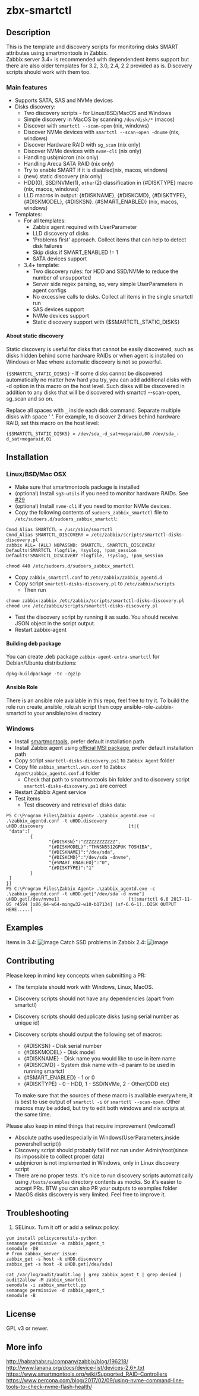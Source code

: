 # zbx-smartctl

## Description

This is the template and discovery scripts for monitoring disks SMART attributes using smartmontools in Zabbix.  
Zabbix server 3.4+ is recommended with dependendent items support but there are also older templates for 3.2, 3.0, 2.4, 2.2 provided as is. Discovery scripts should work with them too.

### Main features

- Supports SATA, SAS and NVMe devices
- Disks discovery:
  - Two discovery scripts - for Linux/BSD/MacOS and Windows
  - Simple discovery in MacOS by scanning `/dev/disk/*` (macos)
  - Discover with `smartctl --scan-open` (nix, windows)
  - Discover NVMe devices with `smartctl --scan-open -dnvme` (nix, windows)
  - Discover Hardware RAID with `sg_scan` (nix only)
  - Discover NVMe devices with `nvme-cli` (nix only)
  - Handling usbjmicron (nix only)
  - Handling Areca SATA RAID (nix only)
  - Try to enable SMART if it is disabled(nix, macos, windows)
  - (new) static discovery (nix only)
  - HDD(0), SSD/NVMe(1), `other`(2) classification in {#DISKTYPE} macro (nix, macos, windows)
  - LLD macros in output: {#DISKNAME}, {#DISKCMD}, {#DISKTYPE}, {#DISKMODEL}, {#DISKSN}. {#SMART_ENABLED} (nix, macos, windows)
- Templates:
  - For all templates:
    - Zabbix agent required with UserParameter
    - LLD discovery of disks
    - 'Problems first' approach. Collect items that can help to detect disk failures
    - Skip disks if SMART_ENABLED != 1
    - SATA devices support
  - 3.4+ template:
    - Two discovery rules: for HDD and SSD/NVMe to reduce the number of unsupported
    - Server side regex parsing, so, very simple UserParameters in agent configs
    - No excessive calls to disks. Collect all items in the single smartctl run
    - SAS devices support
    - NVMe devices support
    - Static discovery support with {$SMARTCTL_STATIC_DISKS}

#### About static discovery

Static discovery is useful for disks that cannot be easily discovered, such as disks hidden behind some hardware RAIDs or when agent is installed on Windows or Mac where automatic discovery is not so powerful.

`{$SMARTCTL_STATIC_DISKS}` - If some disks cannot be discovered automatically no matter how hard you try, you can add additional disks with -d option in this macro on the host level. Such disks will be discovered in addition to any disks that will be discovered with smartctl --scan-open, sg_scan and so on.

Replace all spaces with `_` inside each disk command. Separate multiple disks with space ' '.
For example, to discover 2 drives behind hardware RAID, set this macro on the host level:

`{$SMARTCTL_STATIC_DISKS} = /dev/sda_-d_sat+megaraid,00 /dev/sda_-d_sat+megaraid,01`

## Installation

### Linux/BSD/Mac OSX

- Make sure that smartmontools package is installed
- (optional) Install `sg3-utils` if you need to monitor hardware RAIDs. See [#29](https://github.com/v-zhuravlev/zbx-smartctl/pull/29)
- (optional) Install `nvme-cli` if you need to monitor NVMe devices.  
- Copy the following contents of `sudoers_zabbix_smartctl` file to `/etc/sudoers.d/sudoers_zabbix_smartctl`:

```text
Cmnd_Alias SMARTCTL = /usr/sbin/smartctl
Cmnd_Alias SMARTCTL_DISCOVERY = /etc/zabbix/scripts/smartctl-disks-discovery.pl
zabbix ALL= (ALL) NOPASSWD: SMARTCTL, SMARTCTL_DISCOVERY
Defaults!SMARTCTL !logfile, !syslog, !pam_session
Defaults!SMARTCTL_DISCOVERY !logfile, !syslog, !pam_session
```
```text
chmod 440 /etc/sudoers.d/sudoers_zabbix_smartctl
```

- Copy `zabbix_smartctl.conf` to `/etc/zabbix/zabbix_agentd.d`
- Copy script `smartctl-disks-discovery.pl` to `/etc/zabbix/scripts`
  - Then run
  
```text
chown zabbix:zabbix /etc/zabbix/scripts/smartctl-disks-discovery.pl
chmod u+x /etc/zabbix/scripts/smartctl-disks-discovery.pl
```

- Test the discovery script by running it as sudo. You should receive JSON object in the script output.
- Restart zabbix-agent


#### Building deb package

You can create .deb package `zabbix-agent-extra-smartctl` for Debian/Ubuntu distributions:

```shell
dpkg-buildpackage -tc -Zgzip
```

#### Ansible Role

There is an ansible role available in this repo, feel free to try it.
To build the role run create_ansible_role.sh script then copy ansible-role-zabbix-smartctl to your ansible/roles directory

### Windows

- Install [smartmontools](https://www.smartmontools.org/wiki/Download#InstalltheWindowspackage), prefer default installation path
- Install Zabbix agent using [official MSI package](https://www.zabbix.com/download_agents), prefer default installation path
- Copy script `smartctl-disks-discovery.ps1` to `Zabbix Agent` folder
- Copy file `zabbix_smartctl.win.conf` to `Zabbix Agent\zabbix_agentd.conf.d` folder
  - Check that path to smartmontools bin folder and to discovery script `smartctl-disks-discovery.ps1` are correct
- Restart Zabbix Agent service
- Test items
  - Test discovery and retrieval of disks data:

```text
PS C:\Program Files\Zabbix Agent> .\zabbix_agentd.exe -c .\zabbix_agentd.conf -t uHDD.discovery
uHDD.discovery                                [t|{
 "data":[
         {
                "{#DISKSN}":"ZZZZZZZZZZZZ",
                "{#DISKMODEL}":"THNSN5512GPUK TOSHIBA",
                "{#DISKNAME}":"/dev/sda",
                "{#DISKCMD}":"/dev/sda -dnvme",
                "{#SMART_ENABLED}":"0",
                "{#DISKTYPE}":"1"
         }
 ]
}]
PS C:\Program Files\Zabbix Agent> .\zabbix_agentd.exe -c .\zabbix_agentd.conf -t uHDD.get["/dev/sda -d nvme"]
uHDD.get[/dev/nvme1]                          [t|smartctl 6.6 2017-11-05 r4594 [x86_64-w64-mingw32-w10-b17134] (sf-6.6-1)..DISK OUTPUT HERE.....]
```


## Examples

Items in 3.4:
![image](https://user-images.githubusercontent.com/14870891/30012649-3b1cc758-914a-11e7-82d5-9c80abb1328f.png)
Catch SSD problems in Zabbix 2.4:
![image](https://user-images.githubusercontent.com/14870891/45471572-30d43580-b73a-11e8-8aa9-6d3260162ef3.png)

## Contributing

Please keep in mind key concepts when submitting a PR:

- The template should work with Windows, Linux, MacOS.
- Discovery scripts should not have any dependencies (apart from smartctl)
- Discovery scripts should deduplicate disks (using serial number as unique id)
- Discovery scripts should output the following set of macros:
  - {#DISKSN} - Disk serial number
  - {#DISKMODEL} - Disk model
  - {#DISKNAME} - Disk name you would like to use in item name
  - {#DISKCMD} - System disk name with -d param to be used in running smartctl
  - {#SMART_ENABLED} - 1 or 0
  - {#DISKTYPE} - 0 - HDD, 1 - SSD/NVMe, 2 - Other(ODD etc)
  
  To make sure that the sources of these macro is available everywhere, it is best to use output of `smartctl -i` or `smartctl --scan-open`. Other macros may be added, but try to edit both windows and nix scripts at the same time.

Please also keep in mind things that require improvement (welcome!)

- Absolute paths used(especially in Windows(UserParameters,inside powershell script))
- Discovery script should probably fail if not run under Admin/root(since its impossible to collect proper data)
- usbjmicron is not implemented in Windows, only in Linux discovery script
- There are no proper tests. It's nice to run discovery scripts automatically using `/tests/examples` directory contents as mocks. So it's easier to accept PRs. BTW you can also PR your outputs to examples folder
- MacOS disks discovery is very limited. Feel free to improve it.

## Troubleshooting

1. SELinux. Turn it off or add a selinux policy:

```text
yum install policycoreutils-python
semanage permissive -a zabbix_agent_t
semodule -DB
# from zabbox_server issue:
zabbix_get -s host -k uHDD.discovery
zabbix_get -s host -k uHDD.get[/dev/sda]

cat /var/log/audit/audit.log | grep zabbix_agent_t | grep denied | audit2allow -M zabbix_smartctl
semodule -i zabbix_smartctl.pp
semanage permissive -d zabbix_agent_t
semodule -B
```

## License

GPL v3 or newer.

## More info

http://habrahabr.ru/company/zabbix/blog/196218/  
http://www.lanana.org/docs/device-list/devices-2.6+.txt  
https://www.smartmontools.org/wiki/Supported_RAID-Controllers  
https://www.percona.com/blog/2017/02/09/using-nvme-command-line-tools-to-check-nvme-flash-health/
